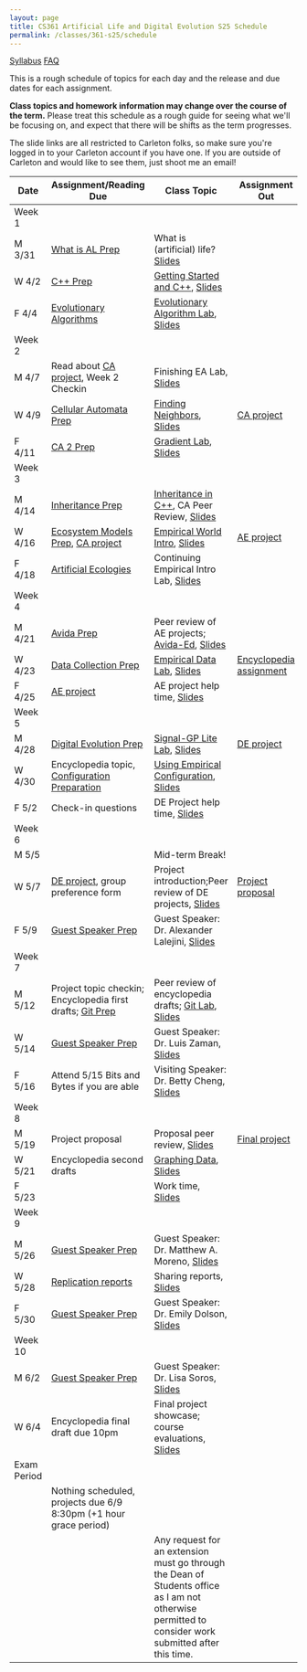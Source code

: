```yaml
---
layout: page
title: CS361 Artificial Life and Digital Evolution S25 Schedule
permalink: /classes/361-s25/schedule
---
```


[Syllabus](https://anyaevostinar.github.io/classes/361-s25/syllabus)
[FAQ](faq)

This is a rough schedule of topics for each day and the release and due dates for each assignment.

**Class topics and homework information may change over the course of the term.** Please treat this schedule as a rough guide for seeing what we'll be focusing on, and expect that there will be shifts as the term progresses.

The slide links are all restricted to Carleton folks, so make sure you're logged in to your Carleton account if you have one. If you are outside of Carleton and would like to see them, just shoot me an email!

| Date	| Assignment/Reading Due	| Class Topic |	Assignment Out |
| ------- | --------------- | ------------- | -------------- |
| Week 1 | |  | |
| M 3/31 | [What is AL Prep](intro-prep) | What is (artificial) life? [Slides](https://docs.google.com/presentation/d/1_dQ3RyPPnzJqQV0fkyZYafqOjtEtY628AK-yYRQZat8/edit?usp=sharing) |  |
| W 4/2 | [C++ Prep](cpp-prep)|	[Getting Started and C++](cpp_lab), [Slides](https://docs.google.com/presentation/d/175rsm5y-LWGS6yd6xJFBrIUdEQcS7aoPWyFQnoVWDSY/edit?usp=sharing) |	|
| F 4/4 |	[Evolutionary Algorithms](evocomp-prep)	| [Evolutionary Algorithm Lab](evo_alg_lab), [Slides](https://docs.google.com/presentation/d/1kSe_rQa_9mSOZ-J-JmpGp0R_XQ4ZmSFPdR2pkcYFehs/edit?usp=sharing)  |	 |
| Week 2 | |  | |
| M 4/7 | Read about [CA project](hw-ca), Week 2 Checkin	| Finishing EA Lab, [Slides](https://docs.google.com/presentation/d/1K6XTreah0xjEQaeLB16LgNH8zno9JDrGMAb9erMSQ_w/edit?usp=sharing) | |
| W 4/9 | [Cellular Automata Prep](ca-intro-prep)	| [Finding Neighbors](nf-lab), [Slides](https://docs.google.com/presentation/d/1PuEkv5l5tjz_a15iilrbIj-10AgxviqYcpH3BkGwcZw/edit?usp=sharing)  | [CA project](hw-ca) |
| F 4/11 | [CA 2 Prep](ca-2-prep)	| [Gradient Lab](gradient-lab), [Slides](https://docs.google.com/presentation/d/1l5dLjabav9RBcpgAQnqinVFzbAdSEQ2oWo4xizMXq40/edit?usp=sharing)	| |
| Week 3 | |  | |
| M 4/14 | [Inheritance Prep](inheritance-prep) | [Inheritance in C++](inheritance_lab), CA Peer Review, [Slides](https://docs.google.com/presentation/d/1Q98MK3XoulFJLqRWlvjoi3UggM7ydaX8QiGwUyPup34/edit?usp=sharing) |  |
| W 4/16 |	[Ecosystem Models Prep](eco-models-prep), [CA project](hw-ca) | [Empirical World Intro](empirical_intro_lab), [Slides](https://docs.google.com/presentation/d/1spNo6wZmx_ePQfC8M6OVsWfrHE7pSSdECCPvPOKWwIw/edit?usp=sharing)	| [AE project](hw-ae) |
| F 4/18 | [Artificial Ecologies](art-eco-prep) | Continuing Empirical Intro Lab, [Slides](https://docs.google.com/presentation/d/1EoEWoJQzrJWxRnPa14Jo10s3idMYwkTv2s2mLQHDJR0/edit?usp=sharing)	 |  |
| Week 4 | | | |
| M 4/21 | [Avida Prep](avida-prep) | Peer review of AE projects; [Avida-Ed](avida-ed-lab), [Slides](https://docs.google.com/presentation/d/1yVmwg65OCISubdkyq0kuN1qJggWpbCs_gTc0lmtWDvc/edit?usp=sharing) |  |
| W 4/23 |[Data Collection Prep](data-prep)	| [Empirical Data Lab](empirical_data_lab), [Slides](https://docs.google.com/presentation/d/1TA-lmlqRrAuz8QPT40wT7fdRKMX2en5GhN9id4yu44g/edit?usp=sharing) | [Encyclopedia assignment](encyclopedia-hw) |  
| F 4/25 | [AE project](hw-ae) | AE project help time, [Slides](https://docs.google.com/presentation/d/1VDkoe6FQ8QD-rT8dBAVA8wfnGc5N4spR-XBDFtO72vs/edit?usp=sharing) |   |
| Week 5 | |  | |
| M 4/28 | [Digital Evolution Prep](dig-evo-prep) | [Signal-GP Lite Lab](sgplite_lab), [Slides](https://docs.google.com/presentation/d/1QdAhZqkl7FtRX6KCXXg3sbhbhSTcb-Qr2BZaOJNdV-U/edit?usp=sharing) |  [DE project](hw-de) |
| W 4/30 |	Encyclopedia topic, [Configuration Preparation](config_intro) |[Using Empirical Configuration](emp_config_lab), [Slides](https://docs.google.com/presentation/d/1Nsi0KzLELSEGINQdFQlXyWw1x6ztErQFJfwC8naIak0/edit?usp=sharing) | |
| F 5/2 | Check-in questions  | 	DE Project help time, [Slides](https://docs.google.com/presentation/d/1R-ymdYrQFufcX3eFCYIVD39ZKGWTLYm3MaA-_L30LK0/edit?usp=sharing)	| |
| Week 6 | |  | |
| M 5/5	| |	Mid-term Break!	| |
| W 5/7 | [DE project](hw-de), group preference form | 	 Project introduction;Peer review of DE projects, [Slides](https://docs.google.com/presentation/d/1-TWPWhrXXI5Zfc-0YG6jj6EZEjTsVldMeKwJdAHK2Fc/edit?usp=sharing)  | [Project proposal](project-overview#proposal)|
| F 5/9 |  [Guest Speaker Prep](lalejini-prep)	| Guest Speaker: Dr. Alexander Lalejini, [Slides](https://docs.google.com/presentation/d/1q2SCUetcsAbdsTJJkq3d_5Dxlpsshn5YCAEUvfrkq_M/edit?usp=sharing)  |  |
| Week 7 | |  | |
| M 5/12 | Project topic checkin; Encyclopedia first drafts; [Git Prep](git-prep) 	|Peer review of encyclopedia drafts; [Git Lab](lab-git), [Slides](https://docs.google.com/presentation/d/1mkvQm95QGoWInJMwVqoIHXLydxtV4109ed3c2ab8ljI/edit?usp=sharing) |
| W 5/14 | [Guest Speaker Prep](zaman-prep)  |  Guest Speaker: Dr. Luis Zaman, [Slides](https://docs.google.com/presentation/d/1rZZss1q3V_4VbWSYinMcLzWK79rHVZQB37Jd4YPSSfA/edit?usp=sharing)  | |
| F 5/16 | Attend 5/15 Bits and Bytes if you are able | Visiting Speaker: Dr. Betty Cheng, [Slides](https://docs.google.com/presentation/d/1cgIR0KKvrEPIEc5ShFSwyOcyPwOpU0KXhbV-EknuByE/edit?usp=sharing) | | 
| Week 8 | |  | |
| M 5/19 |  Project proposal |	Proposal peer review, [Slides](https://docs.google.com/presentation/d/1termRSSAHVtybeo-mOBWh9OepMBjsMq5DCD8GwLNI4o/edit?usp=sharing)	| [Final project](project-overview)  |
| W 5/21 | Encyclopedia second drafts | [Graphing Data](r-lab), [Slides](https://docs.google.com/presentation/d/1z0TBTX0a5arl5V9ZpBJewwutDmBon_hwBUCwa2-6QlM/edit?usp=sharing)		 | |	
| F 5/23 | 	| Work time, [Slides](https://docs.google.com/presentation/d/1kMoKlx0u68p_rjHAwxtllFiA93O0yq_162cPfr-u04k/edit?usp=sharing) |	|
| Week 9 | |  | |
| M 5/26 | [Guest Speaker Prep](moreno-prep)|	Guest Speaker: Dr. Matthew A. Moreno, [Slides](https://docs.google.com/presentation/d/1iLD5uqhj6NgpP89FQ0KFe-mIGd7hkt4Ah7VmB5euLgk/edit?usp=sharing)		| |	
| W 5/28 | [Replication reports](project-overview#replication-drafts) |	Sharing reports, [Slides](https://docs.google.com/presentation/d/1vxt9bYFMXqXWMXesJwkpi0R9xzfk-Ex4Eu1jvqn13Qc/edit?usp=sharing) | |
| F 5/30 | [Guest Speaker Prep](dolson-prep) | Guest Speaker: Dr. Emily Dolson, [Slides](https://docs.google.com/presentation/d/1dHLgzRVxe1X4OssxcsDzngqQbxwFt9baK96DzzSOqw8/edit?usp=sharing)	|	 |
| Week 10 | | | |
| M 6/2	| [Guest Speaker Prep](soros-prep)| Guest Speaker: Dr. Lisa Soros, [Slides](https://docs.google.com/presentation/d/1X2dDDYt6LLRSnc20XvjBHayWa_fB_3AP5-Mva1Gub9k/edit?usp=sharing)    | |
| W 6/4 | Encyclopedia final draft due 10pm | Final project showcase; course evaluations, [Slides](https://docs.google.com/presentation/d/1xwmkd-NDa8vDmwuG_Sr94ehUsZ0FTVPHGcv1QWv_8SA/edit?usp=sharing)	| |
| Exam Period | | | |
| |Nothing scheduled, projects due 6/9 8:30pm (+1 hour grace period) | | |
| | | Any request for an extension must go through the Dean of Students office as I am not otherwise permitted to consider work submitted after this time. | |